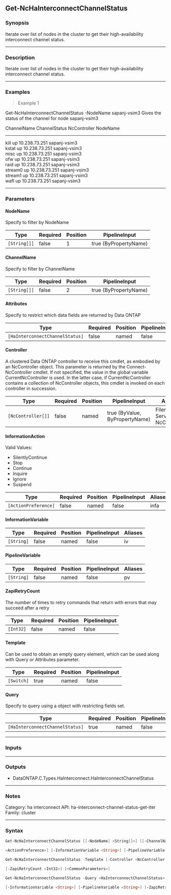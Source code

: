 Get-NcHaInterconnectChannelStatus
---------------------------------

### Synopsis
Iterate over list of nodes in the cluster to get their high-availability interconnect channel status.

---

### Description

Iterate over list of nodes in the cluster to get their high-availability interconnect channel status.

---

### Examples
> Example 1

Get-NcHaInterconnectChannelStatus -NodeName sapanj-vsim3
Gives the status of the channel for node sapanj-vsim3

ChannelName                   ChannelStatus                 NcController                  NodeName                     
-----------                   -------------                 ------------                  --------                     
kill                          up                            10.238.73.251                 sapanj-vsim3                 
kstat                         up                            10.238.73.251                 sapanj-vsim3                 
misc                          up                            10.238.73.251                 sapanj-vsim3                 
ofw                           up                            10.238.73.251                 sapanj-vsim3                 
raid                          up                            10.238.73.251                 sapanj-vsim3                 
stream0                       up                            10.238.73.251                 sapanj-vsim3                 
stream1                       up                            10.238.73.251                 sapanj-vsim3                 
wafl                          up                            10.238.73.251                 sapanj-vsim3

---

### Parameters
#### **NodeName**
Specify to filter by NodeName

|Type        |Required|Position|PipelineInput        |
|------------|--------|--------|---------------------|
|`[String[]]`|false   |1       |true (ByPropertyName)|

#### **ChannelName**
Specify to filter by ChannelName

|Type        |Required|Position|PipelineInput        |
|------------|--------|--------|---------------------|
|`[String[]]`|false   |2       |true (ByPropertyName)|

#### **Attributes**
Specify to restrict which data fields are returned by Data ONTAP

|Type                           |Required|Position|PipelineInput|
|-------------------------------|--------|--------|-------------|
|`[HaInterconnectChannelStatus]`|false   |named   |false        |

#### **Controller**
A clustered Data ONTAP controller to receive this cmdlet, as embodied by an NcController object.  This parameter is returned by the Connect-NcController cmdlet.  If not specified, the value in the global variable CurrentNcController is used.  In the latter case, if CurrentNcController contains a collection of NcController objects, this cmdlet is invoked on each controller in succession.

|Type              |Required|Position|PipelineInput                 |Aliases                          |
|------------------|--------|--------|------------------------------|---------------------------------|
|`[NcController[]]`|false   |named   |true (ByValue, ByPropertyName)|Filer<br/>Server<br/>NcController|

#### **InformationAction**

Valid Values:

* SilentlyContinue
* Stop
* Continue
* Inquire
* Ignore
* Suspend

|Type                |Required|Position|PipelineInput|Aliases|
|--------------------|--------|--------|-------------|-------|
|`[ActionPreference]`|false   |named   |false        |infa   |

#### **InformationVariable**

|Type      |Required|Position|PipelineInput|Aliases|
|----------|--------|--------|-------------|-------|
|`[String]`|false   |named   |false        |iv     |

#### **PipelineVariable**

|Type      |Required|Position|PipelineInput|Aliases|
|----------|--------|--------|-------------|-------|
|`[String]`|false   |named   |false        |pv     |

#### **ZapiRetryCount**
The number of times to retry commands that return with errors that may succeed after a retry

|Type     |Required|Position|PipelineInput|
|---------|--------|--------|-------------|
|`[Int32]`|false   |named   |false        |

#### **Template**
Can be used to obtain an empty query element, which can be used along with Query or Attributes parameter.

|Type      |Required|Position|PipelineInput|
|----------|--------|--------|-------------|
|`[Switch]`|true    |named   |false        |

#### **Query**
Specify to query using a object with restricting fields set.

|Type                           |Required|Position|PipelineInput|
|-------------------------------|--------|--------|-------------|
|`[HaInterconnectChannelStatus]`|true    |named   |false        |

---

### Inputs

---

### Outputs
* DataONTAP.C.Types.HaInterconnect.HaInterconnectChannelStatus

---

### Notes
Category: ha interconnect
API: ha-interconnect-channel-status-get-iter
Family: cluster

---

### Syntax
```PowerShell
Get-NcHaInterconnectChannelStatus [[-NodeName] <String[]>] [[-ChannelName] <String[]>] [-Attributes <HaInterconnectChannelStatus>] [-Controller <NcController[]>] [-InformationAction 
```
```PowerShell
<ActionPreference>] [-InformationVariable <String>] [-PipelineVariable <String>] [-ZapiRetryCount <Int32>] [<CommonParameters>]
```
```PowerShell
Get-NcHaInterconnectChannelStatus -Template [-Controller <NcController[]>] [-InformationAction <ActionPreference>] [-InformationVariable <String>] [-PipelineVariable <String>] 
```
```PowerShell
[-ZapiRetryCount <Int32>] [<CommonParameters>]
```
```PowerShell
Get-NcHaInterconnectChannelStatus -Query <HaInterconnectChannelStatus> [-Attributes <HaInterconnectChannelStatus>] [-Controller <NcController[]>] [-InformationAction <ActionPreference>] 
```
```PowerShell
[-InformationVariable <String>] [-PipelineVariable <String>] [-ZapiRetryCount <Int32>] [<CommonParameters>]
```
